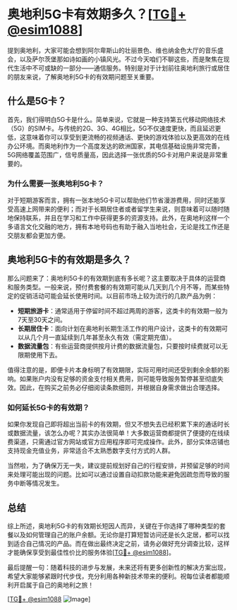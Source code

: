 # 奥地利5G卡有效期多久？[[TG💪+ @esim1088](https://t.me/s/esim1088)]

提到奥地利，大家可能会想到阿尔卑斯山的壮丽景色、维也纳金色大厅的音乐盛会，以及萨尔茨堡那如诗如画的小镇风光。不过今天咱们不聊这些，而是聚焦在现代生活中不可或缺的一部分——通信服务。特别是对于计划前往奥地利旅行或居住的朋友来说，了解奥地利5G卡的有效期问题至关重要。

## 什么是5G卡？

首先，我们得明白5G卡是什么。简单来说，它就是一种支持第五代移动网络技术（5G）的SIM卡。与传统的2G、3G、4G相比，5G不仅速度更快，而且延迟更低，这意味着你可以享受到更流畅的视频通话、更快的游戏体验以及更高效的在线办公环境。而奥地利作为一个高度发达的欧洲国家，其电信基础设施非常完善，5G网络覆盖范围广，信号质量高，因此选择一张优质的5G卡对用户来说是非常重要的。

### 为什么需要一张奥地利5G卡？

对于短期游客而言，拥有一张本地5G卡可以帮助他们节省漫游费用，同时还能享受高速上网带来的便利；而对于长期居住者或者留学生来说，则意味着可以随时随地保持联系，并且在学习和工作中获得更多的资源支持。此外，在奥地利这样一个多语言文化交融的地方，拥有本地号码也有助于融入当地社会，无论是找工作还是交朋友都会更加方便。

## 奥地利5G卡的有效期是多久？

那么问题来了：奥地利5G卡的有效期到底有多长呢？这主要取决于具体的运营商和服务类型。一般来说，预付费套餐的有效期可能从几天到几个月不等，而某些特定的促销活动可能会延长使用时间。以目前市场上较为流行的几款产品为例：

- **短期旅游卡**：通常适用于停留时间不超过两周的游客，这类卡的有效期一般为7天至30天之间。
- **长期居住卡**：面向计划在奥地利长期生活工作的用户设计，这类卡的有效期可以从几个月一直延续到几年甚至永久有效（需定期充值）。
- **数据流量包**：有些运营商提供按月计费的数据流量包，只要按时续费就可以无限期使用下去。

值得注意的是，即便卡片本身标明了有效期限，实际可用时间还受到剩余余额的影响。如果账户内没有足够的资金支付相关费用，则可能导致服务暂停甚至彻底失效。因此，在购买之前务必仔细阅读条款细则，并根据自身需求做出合理选择。

### 如何延长5G卡的有效期？

如果你发现自己即将超出当前卡的有效期，但又不想失去已经积累下来的通话时长或数据流量，该怎么办呢？其实办法很简单！大多数运营商都提供了便捷的在线续费渠道，只需通过官方网站或官方应用程序即可完成操作。此外，部分实体店铺也支持现金充值业务，非常适合不太熟悉数字支付方式的人群。

当然啦，为了确保万无一失，建议提前规划好自己的行程安排，并预留足够的时间来处理可能出现的问题。比如可以通过设置自动扣款功能来避免因疏忽而导致的服务中断等情况发生。

## 总结

综上所述，奥地利5G卡的有效期长短因人而异，关键在于你选择了哪种类型的套餐以及如何管理自己的账户余额。无论你是打算短暂访问还是长久定居，都可以找到适合自己情况的产品。而在做出最终决定之前，请务必做好充分调查比较，这样才能确保享受到最佳性价比的服务体验[[TG💪+ @esim1088](https://t.me/s/esim1088)]。

最后提醒一句：随着科技的进步与发展，未来还将有更多创新性的解决方案出现，希望大家能够紧跟时代步伐，充分利用各种新技术带来的便利。祝每位读者都能顺利开启属于自己的奥地利之旅！

[[TG💪+ @esim1088](https://t.me/s/esim1088) ![Image](https://i.postimg.cc/4NQfJmqS/Snipaste-2025-05-13-00-14-12.png)]